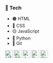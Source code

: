 ### 👑 Tech

- 🟠 HTML  
- 🔵 CSS  
- 🟡 JavaScript  
- 🐍 Python  
- 🧰 Git

<p align="left">
  <img src="https://cdn.jsdelivr.net/gh/devicons/devicon/icons/html5/html5-original.svg" alt="HTML" width="25" height="25"/>
  <img src="https://cdn.jsdelivr.net/gh/devicons/devicon/icons/css3/css3-original.svg" alt="CSS" width="25" height="25"/>
  <img src="https://cdn.jsdelivr.net/gh/devicons/devicon/icons/javascript/javascript-original.svg" alt="JavaScript" width="25" height="25"/>
  <img src="https://cdn.jsdelivr.net/gh/devicons/devicon/icons/python/python-original.svg" alt="Python" width="25" height="25"/>
  <img src="https://cdn.jsdelivr.net/gh/devicons/devicon/icons/git/git-original.svg" alt="Git" width="25" height="25"/>
</p>
